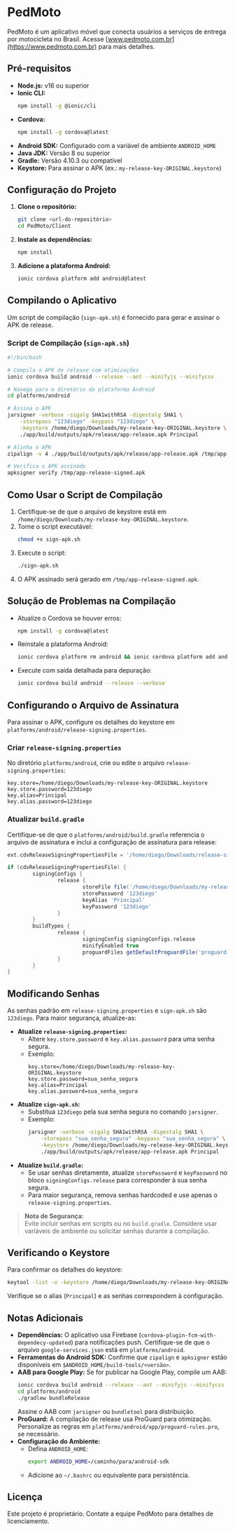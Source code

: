 # PedMoto

PedMoto é um aplicativo móvel que conecta usuários a serviços de entrega por motocicleta no Brasil. Acesse [www.pedmoto.com.br](https://www.pedmoto.com.br) para mais detalhes.

## Pré-requisitos

- **Node.js:** v16 ou superior
- **Ionic CLI:**  
    ```bash
    npm install -g @ionic/cli
    ```
- **Cordova:**  
    ```bash
    npm install -g cordova@latest
    ```
- **Android SDK:** Configurado com a variável de ambiente `ANDROID_HOME`
- **Java JDK:** Versão 8 ou superior
- **Gradle:** Versão 4.10.3 ou compatível
- **Keystore:** Para assinar o APK (ex.: `my-release-key-ORIGINAL.keystore`)

## Configuração do Projeto

1. **Clone o repositório:**
     ```bash
     git clone <url-do-repositório>
     cd PedMoto/Client
     ```
2. **Instale as dependências:**
     ```bash
     npm install
     ```
3. **Adicione a plataforma Android:**
     ```bash
     ionic cordova platform add android@latest
     ```

## Compilando o Aplicativo

Um script de compilação (`sign-apk.sh`) é fornecido para gerar e assinar o APK de release.

### Script de Compilação (`sign-apk.sh`)
```bash
#!/bin/bash

# Compila o APK de release com otimizações
ionic cordova build android --release --aot --minifyjs --minifycss

# Navega para o diretório da plataforma Android
cd platforms/android

# Assina o APK
jarsigner -verbose -sigalg SHA1withRSA -digestalg SHA1 \
    -storepass "123diego" -keypass "123diego" \
    -keystore /home/diego/Downloads/my-release-key-ORIGINAL.keystore \
    ./app/build/outputs/apk/release/app-release.apk Principal

# Alinha o APK
zipalign -v 4 ./app/build/outputs/apk/release/app-release.apk /tmp/app-release-signed.apk

# Verifica o APK assinado
apksigner verify /tmp/app-release-signed.apk
```

## Como Usar o Script de Compilação

1. Certifique-se de que o arquivo de keystore está em `/home/diego/Downloads/my-release-key-ORIGINAL.keystore`.
2. Torne o script executável:
     ```bash
     chmod +x sign-apk.sh
     ```
3. Execute o script:
     ```bash
     ./sign-apk.sh
     ```
4. O APK assinado será gerado em `/tmp/app-release-signed.apk`.

## Solução de Problemas na Compilação

- Atualize o Cordova se houver erros:
    ```bash
    npm install -g cordova@latest
    ```
- Reinstale a plataforma Android:
    ```bash
    ionic cordova platform rm android && ionic cordova platform add android@latest
    ```
- Execute com saída detalhada para depuração:
    ```bash
    ionic cordova build android --release --verbose
    ```

## Configurando o Arquivo de Assinatura

Para assinar o APK, configure os detalhes do keystore em `platforms/android/release-signing.properties`.

### Criar `release-signing.properties`

No diretório `platforms/android`, crie ou edite o arquivo `release-signing.properties`:
```properties
key.store=/home/diego/Downloads/my-release-key-ORIGINAL.keystore
key.store.password=123diego
key.alias=Principal
key.alias.password=123diego
```

### Atualizar `build.gradle`

Certifique-se de que o `platforms/android/build.gradle` referencia o arquivo de assinatura e inclui a configuração de assinatura para release:
```gradle
ext.cdvReleaseSigningPropertiesFile = '/home/diego/Downloads/release-signing.properties'

if (cdvReleaseSigningPropertiesFile) {
        signingConfigs {
                release {
                        storeFile file('/home/diego/Downloads/my-release-key-ORIGINAL.keystore')
                        storePassword '123diego'
                        keyAlias 'Principal'
                        keyPassword '123diego'
                }
        }
        buildTypes {
                release {
                        signingConfig signingConfigs.release
                        minifyEnabled true
                        proguardFiles getDefaultProguardFile('proguard-android.txt'), 'proguard-rules.pro'
                }
        }
}
```

## Modificando Senhas

As senhas padrão em `release-signing.properties` e `sign-apk.sh` são `123diego`. Para maior segurança, atualize-as:

- **Atualize `release-signing.properties`:**
    - Altere `key.store.password` e `key.alias.password` para uma senha segura.
    - Exemplo:
        ```properties
        key.store=/home/diego/Downloads/my-release-key-ORIGINAL.keystore
        key.store.password=sua_senha_segura
        key.alias=Principal
        key.alias.password=sua_senha_segura
        ```
- **Atualize `sign-apk.sh`:**
    - Substitua `123diego` pela sua senha segura no comando `jarsigner`.
    - Exemplo:
        ```bash
        jarsigner -verbose -sigalg SHA1withRSA -digestalg SHA1 \
            -storepass "sua_senha_segura" -keypass "sua_senha_segura" \
            -keystore /home/diego/Downloads/my-release-key-ORIGINAL.keystore \
            ./app/build/outputs/apk/release/app-release.apk Principal
        ```
- **Atualize `build.gradle`:**
    - Se usar senhas diretamente, atualize `storePassword` e `keyPassword` no bloco `signingConfigs.release` para corresponder à sua senha segura.
    - Para maior segurança, remova senhas hardcoded e use apenas o `release-signing.properties`.

> **Nota de Segurança:**  
> Evite incluir senhas em scripts ou no `build.gradle`. Considere usar variáveis de ambiente ou solicitar senhas durante a compilação.

## Verificando o Keystore

Para confirmar os detalhes do keystore:
```bash
keytool -list -v -keystore /home/diego/Downloads/my-release-key-ORIGINAL.keystore -storepass sua_senha_segura
```
Verifique se o alias (`Principal`) e as senhas correspondem à configuração.

## Notas Adicionais

- **Dependências:** O aplicativo usa Firebase (`cordova-plugin-fcm-with-dependecy-updated`) para notificações push. Certifique-se de que o arquivo `google-services.json` está em `platforms/android`.
- **Ferramentas do Android SDK:** Confirme que `zipalign` e `apksigner` estão disponíveis em `$ANDROID_HOME/build-tools/<versão>`.
- **AAB para Google Play:** Se for publicar na Google Play, compile um AAB:
    ```bash
    ionic cordova build android --release --aot --minifyjs --minifycss
    cd platforms/android
    ./gradlew bundleRelease
    ```
    Assine o AAB com `jarsigner` ou `bundletool` para distribuição.
- **ProGuard:** A compilação de release usa ProGuard para otimização. Personalize as regras em `platforms/android/app/proguard-rules.pro`, se necessário.
- **Configuração do Ambiente:**
    - Defina `ANDROID_HOME`:
        ```bash
        export ANDROID_HOME=/caminho/para/android-sdk
        ```
    - Adicione ao `~/.bashrc` ou equivalente para persistência.

## Licença

Este projeto é proprietário. Contate a equipe PedMoto para detalhes de licenciamento.

